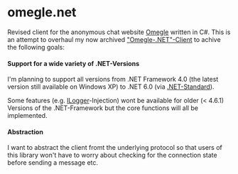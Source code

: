 # omegle.net

Revised client for the anonymous chat website [Omegle](https://www.omegle.com/) written in C#. This is an attempt to overhaul my now archived ["Omegle-.NET"-Client](https://github.com/jeanluc162/Omegle-.NET) to achive the following goals:

#### Support for a wide variety of .NET-Versions

I'm planning to support all versions from .NET Framework 4.0 (the latest version still available on Windows XP) to .NET 6.0 (via [.NET-Standard](https://docs.microsoft.com/en-us/dotnet/standard/net-standard)).

Some features (e.g. [ILogger](https://docs.microsoft.com/en-us/dotnet/core/extensions/logging)-Injection) wont be available for older (< 4.6.1) Versions of the .NET-Framework but the core functions will all be implemented.

#### Abstraction

I want to abstract the client fromt the underlying protocol so that users of this library won't have to worry about checking for the connection state before sending a message etc.